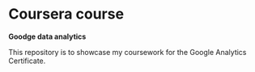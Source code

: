 # Coursera course
<b>Goodge data analytics</b>
<p>This repository is to showcase my coursework for the Google Analytics Certificate.
